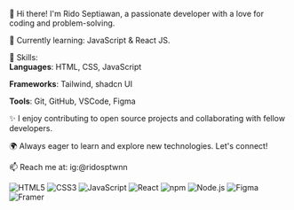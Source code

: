 👋 Hi there! I'm Rido Septiawan, a passionate developer with a love for coding and problem-solving.  

🌱 Currently learning: JavaScript & React JS.  

💼 Skills:  
**Languages**: HTML, CSS, JavaScript  
  
**Frameworks**: Tailwind, shadcn UI  

**Tools**: Git, GitHub, VSCode, Figma  

✨ I enjoy contributing to open source projects and collaborating with fellow developers.  

🌍 Always eager to learn and explore new technologies. Let's connect!  

📫 Reach me at: ig:@ridosptwnn  

![HTML5](https://img.shields.io/badge/HTML5-E34F26?style=for-the-badge&logo=html5&logoColor=white)
![CSS3](https://img.shields.io/badge/CSS3-1572B6?style=for-the-badge&logo=css3&logoColor=white)
![JavaScript](https://img.shields.io/badge/JavaScript-323330?style=for-the-badge&logo=javascript&logoColor=F7DF1E)
![React](https://img.shields.io/badge/React-20232A?style=for-the-badge&logo=react&logoColor=61DAFB)
![npm](https://img.shields.io/badge/npm-CB3837?style=for-the-badge&logo=npm&logoColor=white)
![Node.js](https://img.shields.io/badge/Node%20js-339933?style=for-the-badge&logo=nodedotjs&logoColor=white)
![Figma](https://img.shields.io/badge/Figma-F24E1E?style=for-the-badge&logo=figma&logoColor=white)
![Framer](https://img.shields.io/badge/Framer-black?style=for-the-badge&logo=framer&logoColor=blue)
